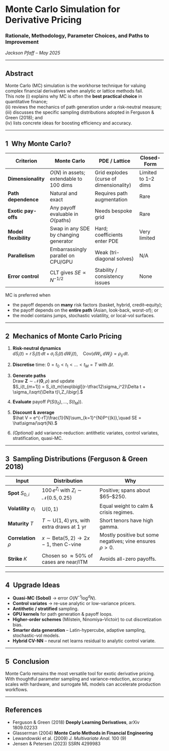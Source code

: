 # Monte Carlo Simulation for Derivative Pricing  
### Rationale, Methodology, Parameter Choices, and Paths to Improvement  
*Jackson Pfaff – May 2025*  

---

## Abstract  

Monte Carlo (MC) simulation is the workhorse technique for valuing complex financial derivatives when analytic or lattice methods fail.  
This note (i) explains why MC is often the **best practical choice** in quantitative finance;  
(ii) reviews the mechanics of path generation under a risk-neutral measure;  
(iii) discusses the specific sampling distributions adopted in Ferguson & Green (2018); and  
(iv) lists concrete ideas for boosting efficiency and accuracy.

---

## 1 Why Monte Carlo?

| Criterion            | Monte Carlo                                   | PDE / Lattice                          | Closed-Form            |
|----------------------|-----------------------------------------------|----------------------------------------|------------------------|
| **Dimensionality**   | $O(N)$ in assets; extendable to 100 dims      | Grid explodes (curse of dimensionality) | Limited to 1–2 dims     |
| **Path dependence**  | Natural and exact                             | Requires path augmentation             | Rare                   |
| **Exotic pay-offs**  | Any payoff evaluable in $O(\text{paths})$     | Needs bespoke grid                     | Rare                   |
| **Model flexibility**| Swap in any SDE by changing generator         | Hard; coefficients enter PDE           | Very limited           |
| **Parallelism**      | Embarrassingly parallel on CPU/GPU            | Weak (tri-diagonal solves)             | N/A                    |
| **Error control**    | CLT gives $SE \propto N^{-1/2}$               | Stability / consistency issues         | None                   |

MC is preferred when  
* the payoff depends on **many** risk factors (basket, hybrid, credit–equity);  
* the payoff depends on the **entire path** (Asian, look-back, worst-of); or  
* the model contains jumps, stochastic volatility, or local-vol surfaces.

---

## 2 Mechanics of Monte Carlo Pricing

1. **Risk-neutral dynamics**  
   $dS_i(t)=r\,S_i(t)\,dt+\sigma_i\,S_i(t)\,dW_i(t),\quad \mathrm{Cov}\bigl(dW_i,dW_j\bigr)=\rho_{ij}\,dt.$

2. **Discretise** time: $0 = t_0 < t_1 < \dots < t_M = T$ with $\Delta t$.

3. **Generate paths**  
   Draw $\mathbf Z\sim\mathcal N(\mathbf{0},\rho)$ and update  
   $S_i(t_{m+1}) = S_i(t_m)\exp\bigl[(r-\tfrac12\sigma_i^2)\Delta t + \sigma_i\sqrt{\Delta t}\,Z_i\bigr].$

4. **Evaluate** payoff $P\bigl(S(t_0),\dots,S(t_M)\bigr)$.

5. **Discount & average**  
   $\hat V = e^{-rT}\frac{1}{N}\sum_{k=1}^{N}P^{(k)},\quad SE = \hat\sigma/\sqrt{N}.$

6. *(Optional)* add variance-reduction: antithetic variates, control variates, stratification, quasi-MC.

---

## 3 Sampling Distributions (Ferguson & Green 2018)

| Input            | Distribution                                                 | Why                                           |
|------------------|--------------------------------------------------------------|-----------------------------------------------|
| **Spot** $S_{0,i}$   | $100\,e^{Z_i}$ with $Z_i\sim\mathcal N(0.5,0.25)$            | Positive; spans about \$65–\$250.             |
| **Volatility** $\sigma_i$ | $\mathrm U(0,1)$                                           | Equal weight to calm & crisis regimes.        |
| **Maturity** $T$     | $T\sim\mathrm U(1,4)\,\text{yrs}$, with extra draws at 1 yr | Short tenors have high gamma.                 |
| **Correlation** $\rho$ | $x\sim\mathrm{Beta}(5,2)\to2x-1$, then C-vine               | Mostly positive but some negatives; vine ensures $\rho>0$. |
| **Strike** $K$       | Chosen so $\approx50\%$ of cases are near/ITM               | Avoids all-zero payoffs.                      |

---

## 4 Upgrade Ideas

* **Quasi-MC (Sobol)** → error $O\bigl(N^{-1}\log^{d}N\bigr)$.  
* **Control variates** → re-use analytic or low-variance pricers.  
* **Antithetic / stratified** sampling.  
* **GPU kernels** for path generation & payoff loops.  
* **Higher-order schemes** (Milstein, Ninomiya–Victoir) to cut discretization bias.  
* **Smarter data generation** – Latin-hypercube, adaptive sampling, stochastic-vol models.  
* **Hybrid CV-NN** – neural net learns residual to analytic control variate.

---

## 5 Conclusion

Monte Carlo remains the most versatile tool for exotic derivative pricing.  
With thoughtful parameter sampling and variance-reduction, accuracy scales with hardware, and surrogate ML models can accelerate production workflows.

---

## References

* Ferguson & Green (2018) **Deeply Learning Derivatives**, arXiv 1809.02233  
* Glasserman (2004) **Monte Carlo Methods in Financial Engineering**  
* Lewandowski et al. (2009) *J. Multivariate Anal.* 100 (9)  
* Jensen & Petersen (2023) SSRN 4299983  
